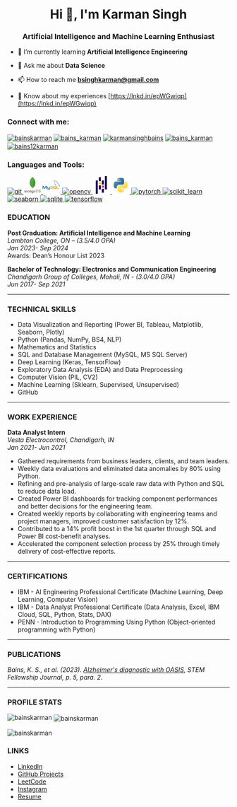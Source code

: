 <h1 align="center">Hi 👋, I'm Karman Singh</h1>
<h3 align="center">Artificial Intelligence and Machine Learning Enthusiast</h3>

- 🌱 I’m currently learning **Artificial Intelligence Engineering**

- 💬 Ask me about **Data Science**

- 📫 How to reach me **bsinghkarman@gmail.com**

- 📄 Know about my experiences [https://lnkd.in/epWGwiqp](https://lnkd.in/epWGwiqp)

<h3 align="left">Connect with me:</h3>
<p align="left">
<a href="https://twitter.com/bainskarman" target="blank"><img align="center" src="https://raw.githubusercontent.com/rahuldkjain/github-profile-readme-generator/master/src/images/icons/Social/twitter.svg" alt="bainskarman" height="30" width="40" /></a>
<a href="https://linkedin.com/in/bains_karman" target="blank"><img align="center" src="https://raw.githubusercontent.com/rahuldkjain/github-profile-readme-generator/master/src/images/icons/Social/linked-in-alt.svg" alt="bains_karman" height="30" width="40" /></a>
<a href="https://kaggle.com/karmansinghbains" target="blank"><img align="center" src="https://raw.githubusercontent.com/rahuldkjain/github-profile-readme-generator/master/src/images/icons/Social/kaggle.svg" alt="karmansinghbains" height="30" width="40" /></a>
<a href="https://instagram.com/bains_karman" target="blank"><img align="center" src="https://raw.githubusercontent.com/rahuldkjain/github-profile-readme-generator/master/src/images/icons/Social/instagram.svg" alt="bains_karman" height="30" width="40" /></a>
<a href="https://www.leetcode.com/bains12karman" target="blank"><img align="center" src="https://raw.githubusercontent.com/rahuldkjain/github-profile-readme-generator/master/src/images/icons/Social/leet-code.svg" alt="bains12karman" height="30" width="40" /></a>
</p>

<h3 align="left">Languages and Tools:</h3>
<p align="left"> <a href="https://git-scm.com/" target="_blank" rel="noreferrer"> <img src="https://www.vectorlogo.zone/logos/git-scm/git-scm-icon.svg" alt="git" width="40" height="40"/> </a> <a href="https://www.mongodb.com/" target="_blank" rel="noreferrer"> <img src="https://raw.githubusercontent.com/devicons/devicon/master/icons/mongodb/mongodb-original-wordmark.svg" alt="mongodb" width="40" height="40"/> </a> <a href="https://www.mysql.com/" target="_blank" rel="noreferrer"> <img src="https://raw.githubusercontent.com/devicons/devicon/master/icons/mysql/mysql-original-wordmark.svg" alt="mysql" width="40" height="40"/> </a> <a href="https://opencv.org/" target="_blank" rel="noreferrer"> <img src="https://www.vectorlogo.zone/logos/opencv/opencv-icon.svg" alt="opencv" width="40" height="40"/> </a> <a href="https://pandas.pydata.org/" target="_blank" rel="noreferrer"> <img src="https://raw.githubusercontent.com/devicons/devicon/2ae2a900d2f041da66e950e4d48052658d850630/icons/pandas/pandas-original.svg" alt="pandas" width="40" height="40"/> </a> <a href="https://www.python.org" target="_blank" rel="noreferrer"> <img src="https://raw.githubusercontent.com/devicons/devicon/master/icons/python/python-original.svg" alt="python" width="40" height="40"/> </a> <a href="https://pytorch.org/" target="_blank" rel="noreferrer"> <img src="https://www.vectorlogo.zone/logos/pytorch/pytorch-icon.svg" alt="pytorch" width="40" height="40"/> </a> <a href="https://scikit-learn.org/" target="_blank" rel="noreferrer"> <img src="https://upload.wikimedia.org/wikipedia/commons/0/05/Scikit_learn_logo_small.svg" alt="scikit_learn" width="40" height="40"/> </a> <a href="https://seaborn.pydata.org/" target="_blank" rel="noreferrer"> <img src="https://seaborn.pydata.org/_images/logo-mark-lightbg.svg" alt="seaborn" width="40" height="40"/> </a> <a href="https://www.sqlite.org/" target="_blank" rel="noreferrer"> <img src="https://www.vectorlogo.zone/logos/sqlite/sqlite-icon.svg" alt="sqlite" width="40" height="40"/> </a> <a href="https://www.tensorflow.org" target="_blank" rel="noreferrer"> <img src="https://www.vectorlogo.zone/logos/tensorflow/tensorflow-icon.svg" alt="tensorflow" width="40" height="40"/> </a> </p>

### EDUCATION

**Post Graduation: Artificial Intelligence and Machine Learning**  
*Lambton College, ON – (3.5/4.0 GPA)*  
*Jan 2023- Sep 2024*  
Awards: Dean’s Honour List 2023  

**Bachelor of Technology: Electronics and Communication Engineering**  
*Chandigarh Group of Colleges, Mohali, IN - (3.0/4.0 GPA)*  
*Jun 2017- Sep 2021*  

---

### TECHNICAL SKILLS

- Data Visualization and Reporting (Power BI, Tableau, Matplotlib, Seaborn, Plotly)
- Python (Pandas, NumPy, BS4, NLP)
- Mathematics and Statistics
- SQL and Database Management (MySQL, MS SQL Server)
- Deep Learning (Keras, TensorFlow)
- Exploratory Data Analysis (EDA) and Data Preprocessing
- Computer Vision (PIL, CV2)
- Machine Learning (Sklearn, Supervised, Unsupervised)
- GitHub

---

### WORK EXPERIENCE

**Data Analyst Intern**  
*Vesta Electrocontrol, Chandigarh, IN*  
*Jan 2021- Jun 2021*  

- Gathered requirements from business leaders, clients, and team leaders.
- Weekly data evaluations and eliminated data anomalies by 80% using Python.
- Refining and pre-analysis of large-scale raw data with Python and SQL to reduce data load.
- Created Power BI dashboards for tracking component performances and better decisions for the engineering team.
- Created weekly reports by collaborating with engineering teams and project managers, improved customer satisfaction by 12%.
- Contributed to a 14% profit boost in the 1st quarter through SQL and Power BI cost-benefit analyses.
- Accelerated the component selection process by 25% through timely delivery of cost-effective reports.

---

### CERTIFICATIONS

- IBM - AI Engineering Professional Certificate (Machine Learning, Deep Learning, Computer Vision)
- IBM - Data Analyst Professional Certificate (Data Analysis, Excel, IBM Cloud, SQL, Python, Stats, DAX)
- PENN - Introduction to Programming Using Python (Object-oriented programming with Python)

---

### PUBLICATIONS

*Bains, K. S., et al. (2023). [Alzheimer's diagnostic with OASIS](https://journal.stemfellowship.org/doi/pdf/10.17975/sfj-2023-007), STEM Fellowship Journal, p. 5, para. 2.*

---

### PROFILE STATS
<p><img align="left" src="https://github-readme-stats.vercel.app/api/top-langs?username=bainskarman&show_icons=true&locale=en&layout=compact" alt="bainskarman" /></p>

<p>&nbsp;<img align="center" src="https://github-readme-stats.vercel.app/api?username=bainskarman&show_icons=true&locale=en" alt="bainskarman" /></p>

<p><img align="center" src="https://github-readme-streak-stats.herokuapp.com/?user=bainskarman&" alt="bainskarman" /></p>

### LINKS

- [LinkedIn](https://www.linkedin.com/in/bainskarman)
- [GitHub Projects](https://github.com/bainskarman/projects)
- [LeetCode](https://leetcode.com/bains12karman/)
- [Instagram](https://www.instagram.com/bains_karman)
- [Resume](https://lnkd.in/epWGwiqp)
